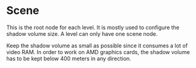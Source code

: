 # Scene
This is the root node for each level. It is mostly used to configure the shadow volume size. A level can only have one scene node.  

Keep the shadow volume as small as possible since it consumes a lot of video RAM. In order to work on AMD graphics cards, the shadow volume has to be kept below 400 meters in any direction.